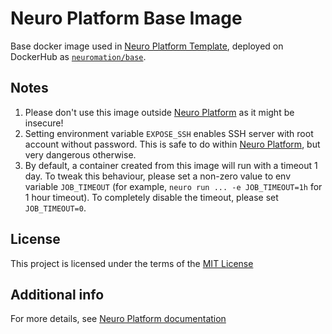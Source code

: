Neuro Platform Base Image
====================

Base docker image used in [Neuro Platform Template](https://github.com/neuromation/cookiecutter-neuro-project/), deployed on DockerHub as [`neuromation/base`](https://hub.docker.com/r/neuromation/base).

Notes
-----
1. Please don't use this image outside [Neuro Platform](https://neu.ro/platform) as it might be insecure!
2. Setting environment variable `EXPOSE_SSH` enables SSH server with root account without password. This is safe to do within [Neuro Platform](https://neu.ro/platform), but very dangerous otherwise.
3. By default, a container created from this image will run with a timeout 1 day. To tweak this behaviour, please set a non-zero value to env variable `JOB_TIMEOUT` (for example, `neuro run ... -e JOB_TIMEOUT=1h` for 1 hour timeout). To completely disable the timeout, please set `JOB_TIMEOUT=0`.

License
-------
This project is licensed under the terms of the [MIT License](/LICENSE)

Additional info
---------------
For more details, see [Neuro Platform documentation](https://neu.ro/docs)
